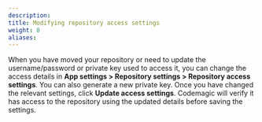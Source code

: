 ```yaml
---
description: 
title: Modifying repository access settings
weight: 8
aliases:
---
```


When you have moved your repository or need to update the username/password or private key used to access it, you can change the access details in **App settings > Repository settings > Repository access settings**. You can also generate a new private key. Once you have changed the relevant settings, click **Update access settings**. Codemagic will verify it has access to the repository using the updated details before saving the settings.

